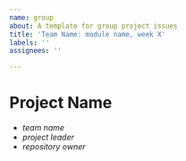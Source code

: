 ```yaml
---
name: group
about: A template for group project issues
title: 'Team Name: module name, week X'
labels: ''
assignees: ''

---
```


# Project Name

- _team name_
- _project leader_
- _repository owner_

<!-- describe the project -->

<!-- paste the checklist from the module README -->
